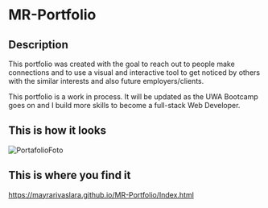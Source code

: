 # MR-Portfolio
## Description

This portfolio was created with the goal to reach out to people make connections and to use a visual and interactive tool to get noticed by others with the similar interests and also future employers/clients.

This portfolio is a work in process. It will be updated as the UWA Bootcamp goes on and I build more skills to become a full-stack Web Developer. 

## This is how it looks

![PortafolioFoto](https://user-images.githubusercontent.com/94599271/152759543-6a71ce83-343d-4ff7-aba8-1ce781e0e5fb.png)


## This is where you find it

https://mayrarivaslara.github.io/MR-Portfolio/Index.html

